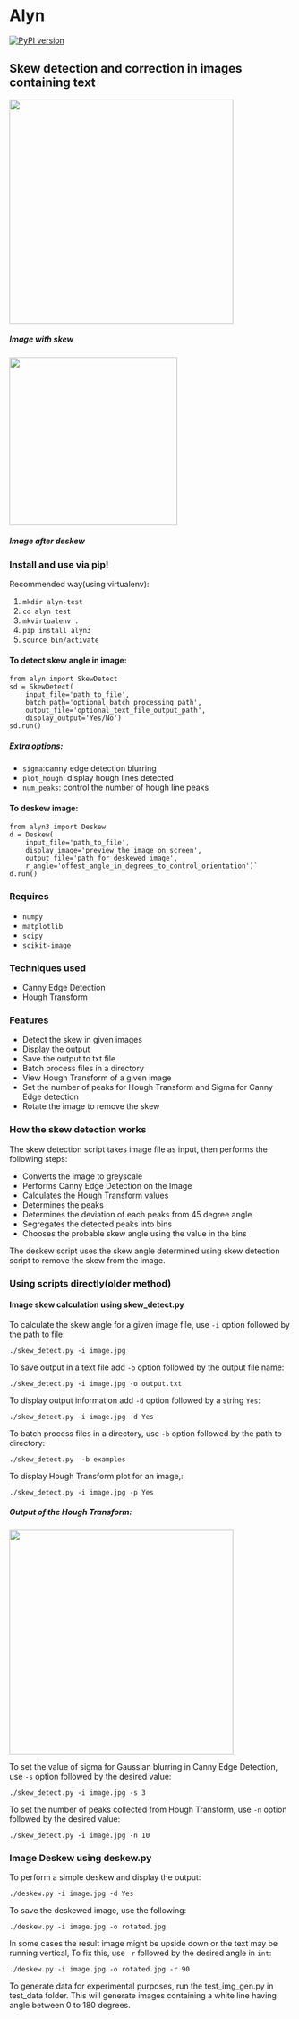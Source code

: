 # Alyn

[![PyPI version](https://badge.fury.io/py/alyn3.svg)](https://badge.fury.io/py/alyn3)

## Skew detection and correction in images containing text

<img src="/examples/4.jpg" width=400px></img>
<h5>Image with skew</h5>
<img src="sample_output.jpg" height=300px>
<h5>Image after deskew</h5>

### Install and use via pip!

Recommended way(using virtualenv):

1. `mkdir alyn-test`
2. `cd alyn test`
3. `mkvirtualenv .`
4. `pip install alyn3`
5. `source bin/activate`

#### To detect skew angle in image:

```
from alyn import SkewDetect
sd = SkewDetect(
	input_file='path_to_file',
	batch_path='optional_batch_processing_path',
	output_file='optional_text_file_output_path',
	display_output='Yes/No')
sd.run()
```

##### Extra options:

* `sigma`:canny edge detection blurring
* `plot_hough`: display hough lines detected
* `num_peaks`: control the number of hough line peaks

#### To deskew image:

```
from alyn3 import Deskew
d = Deskew(
	input_file='path_to_file',
	display_image='preview the image on screen',
	output_file='path_for_deskewed image',
	r_angle='offest_angle_in_degrees_to_control_orientation')`
d.run()
```
### Requires

* `numpy`
* `matplotlib`
* `scipy`
* `scikit-image`

### Techniques used

* Canny Edge Detection
* Hough Transform

### Features

* Detect the skew in given images
* Display the output 
* Save the output to txt file
* Batch process files in a directory
* View Hough Transform of a given image
* Set the number of peaks for Hough Transform and Sigma for Canny Edge detection
* Rotate the image to remove the skew

### How the skew detection works

The skew detection script takes image file as input, then performs the following steps:

* Converts the image to greyscale
* Performs Canny Edge Detection on the Image
* Calculates the Hough Transform values
* Determines the peaks
* Determines the deviation of each peaks from 45 degree angle
* Segregates the detected peaks into bins
* Chooses the probable skew angle using the value in the bins

The deskew script uses the skew angle determined using skew detection script to remove the skew from the image.

### Using scripts directly(older method)

#### Image skew calculation using skew_detect.py

To calculate the skew angle for a given image file, use `-i` option followed by the path to file:

	./skew_detect.py -i image.jpg

To save output in a text file add `-o` option followed by the output file name:
	
	./skew_detect.py -i image.jpg -o output.txt

To display output information add `-d` option followed by a string `Yes`:
	
	./skew_detect.py -i image.jpg -d Yes

To batch process files in a directory, use `-b` option followed by the path to directory:
	
	./skew_detect.py  -b examples

To display Hough Transform plot for an image,:
	
	./skew_detect.py -i image.jpg -p Yes

##### Output of the Hough Transform:

<img src="hough.jpg" width="400px">	

To set the value of sigma for Gaussian blurring in Canny Edge Detection,  use `-s` option followed by the desired value:
	
	./skew_detect.py -i image.jpg -s 3

To set the number of peaks collected from Hough Transform, use `-n` option followed by the desired value:

	./skew_detect.py -i image.jpg -n 10

### Image Deskew using deskew.py

To perform a simple deskew and display the output:
	
	./deskew.py -i image.jpg -d Yes

To save the deskewed image, use the following:

	./deskew.py -i image.jpg -o rotated.jpg

In some cases the result image might be upside down or the text may be running vertical, To fix this, use `-r` followed by the desired angle in `int`:
	
	./deskew.py -i image.jpg -o rotated.jpg -r 90

To generate data for experimental purposes, run the test_img_gen.py in test_data folder. This will generate images containing a white line having angle between 0 to 180 degrees.
